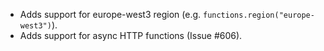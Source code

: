 - Adds support for europe-west3 region (e.g. `functions.region("europe-west3")`).
- Adds support for async HTTP functions (Issue #606).
